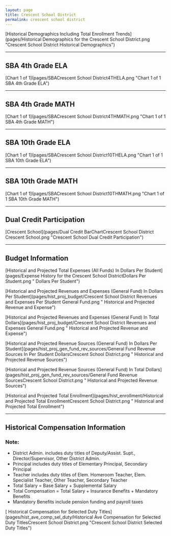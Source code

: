 ```yaml
---
layout: page
title: Crescent School District
permalink: crescent school district
---
```



[Historical Demographics Including Total Enrollment Trends](pages/Historical Demographics for the Crescent School District.png "Crescent School District Historical Demographics")

___

## SBA 4th Grade ELA

[Chart 1 of 1](pages/SBACrescent School District4THELA.png "Chart 1 of 1 SBA 4th Grade ELA")


___

## SBA 4th Grade MATH

[Chart 1 of 1](pages/SBACrescent School District4THMATH.png "Chart 1 of 1 SBA 4th Grade MATH")


___

## SBA 10th Grade ELA

[Chart 1 of 1](pages/SBACrescent School District10THELA.png "Chart 1 of 1 SBA 10th Grade ELA")


___

## SBA 10th Grade MATH

[Chart 1 of 1](pages/SBACrescent School District10THMATH.png "Chart 1 of 1 SBA 10th Grade MATH")


___

## Dual Credit Participation

[Crescent School](pages/Dual Credit BarChartCrescent School District Crescent School.png "Crescent School Dual Credit Participation")


___

## Budget Information

[Historical and Projected Total Expenses (All Funds) In Dollars Per Student](pages/Expense History for the Crescent School DistrictDollars Per Student.png " Dollars Per Student")

[Historical and Projected Revenues and Expenses (General Fund) In Dollars Per Student](pages/hist_proj_budget/Crescent School District Revenues and Expenses Per Student General Fund.png " Historical and Projected Revenue and Expense")

[Historical and Projected Revenues and Expenses (General Fund) In Total Dollars](pages/hist_proj_budget/Crescent School District Revenues and Expenses General Fund.png " Historical and Projected Revenue and Expense")

[Historical and Projected Revenue Sources (General Fund) In Dollars Per Student](pages/hist_proj_gen_fund_rev_sources/General Fund Revenue Sources In Per Student DollarsCrescent School District.png " Historical and Projected Revenue Sources")

[Historical and Projected Revenue Sources (General Fund) In Total Dollars](pages/hist_proj_gen_fund_rev_sources/General Fund Revenue SourcesCrescent School District.png " Historical and Projected Revenue Sources")

[Historical and Projected Total Enrollment](pages/hist_enrollment/Historical and Projected Total EnrollmentCrescent School District.png " Historical and Projected Total Enrollment")


___

## Historical Compensation Information
### Note:
- District Admin. includes duty titles of Deputy/Assist. Supt., Director/Supervisor, Other District Admin.
- Principal includes duty titles of Elementary Principal, Secondary Principal
- Teacher includes duty titles of Elem. Homeroom Teacher, Elem. Specialist Teacher, Other Teacher, Secondary Teacher
- Total Salary = Base Salary + Supplemental Salary
- Total Compensation = Total Salary + Insurance Benefits + Mandatory Benefits
- Mandatory Benefits include pension funding and payroll taxes

[ Historical Compensation for Selected Duty Titles](pages/hist_ave_comp_sel_duty/Historical Ave Compensation for Selected Duty TitlesCrescent School District.png "Crescent School District Selected Duty Titles")

